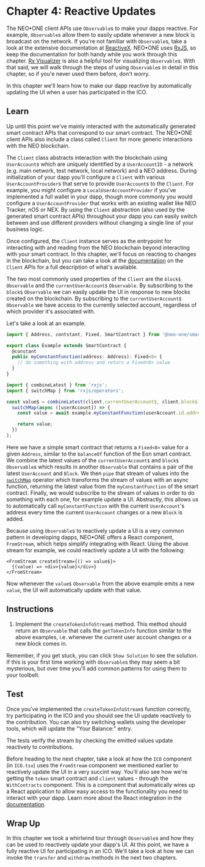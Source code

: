 # Chapter 4: Reactive Updates

The NEO•ONE client APIs use `Observable`s to make your dapps reactive. For example, `Observable`s allow them to easily update whenever a new block is broadcast on the network. If you're not familiar with `Observable`s, take a look at the extensive documentation at [ReactiveX](http://reactivex.io/). NEO•ONE uses [RxJS](https://rxjs-dev.firebaseapp.com/), so keep the documentation for both handy while you work through this chapter. [Rx Visualizer](https://rxviz.com/) is also a helpful tool for visualizing `Observable`s. With that said, we will walk through the steps of using `Observable`s in detail in this chapter, so if you'e never used them before, don't worry.

In this chapter we'll learn how to make our dapp reactive by automatically updating the UI when a user has participated in the ICO.

## Learn

Up until this point we've mainly interacted with the automatically generated smart contract APIs that correspond to our smart contract. The NEO•ONE client APIs also include a class called `Client` for more generic interactions with the NEO blockchain.

The `Client` class abstracts interaction with the blockchain using `UserAccount`s which are uniquely identified by a `UserAccountID` - a network (e.g. main network, test network, local network) and a NEO address. During initialization of your dapp you'll configure a `Client` with various `UserAccountProvider`s that serve to provide `UserAccount`s to the `Client`. For example, you might configure a `LocalUserAccountProvider` if you've implemented a full wallet in your dapp, though more commonly you would configure a `UserAccountProvider` that works with an existing wallet like NEO Tracker, nOS or NEX. By using the `Client` abstraction (also used by the generated smart contract APIs) throughout your dapp you can easily switch between and use different providers without changing a single line of your business logic.

Once configured, the `Client` instance serves as the entrypoint for interacting with and reading from the NEO blockchain beyond interacting with your smart contract. In this chapter, we'll focus on reacting to changes in the blockchain, but you can take a look at the [documentation](/docs/client) on the `Client` APIs for a full description of what's available.

The two most commonly used properties of the `Client` are the `block$` `Observable` and the `currentUserAccount$` `Observable`. By subscribing to the `block$` `Observable` we can easily update the UI in response to new blocks created on the blockchain. By subscribing to the `currentUserAccount$` `Observable` we have access to the currently selected account, regardless of which provider it's associated with.

Let's take a look at an example.

```typescript
import { Address, contstant, Fixed, SmartContract } from '@neo-one/smart-contract';

export class Example extends SmartContract {
  @constant
  public myConstantFunction(address: Address): Fixed<8> {
    // do something with address and return a Fixed<8> value
  }
}
```

```typescript
import { combineLatest } from 'rxjs';
import { switchMap } from 'rxjs/operators';

const value$ = combineLatest(client.currentUserAccount$, client.block$).pipe(
  switchMap(async ([userAccount]) => {
    const value = await example.myConstantFunction(userAccount.id.address);

    return value;
  })
);
```

Here we have a simple smart contract that returns a `Fixed<8>` value for a given `Address`, similar to the `balanceOf` function of the Eon smart contract. We combine the latest values of the `currentUserAccount$` and `block$` `Observable`s which results in another `Observable` that contains a pair of the latest `UserAccount` and `Block`. We then `pipe` that stream of values into the [`switchMap`](https://rxjs-dev.firebaseapp.com/api/operators/switchMap) operator which transforms the stream of values with an async function, returning the latest value from the `myConstantFunction` of the smart contract. Finally, we would subscribe to the stream of values in order to do something with each one, for example update a UI. Abstractly, this allows us to automatically call `myConstantFunction` with the current `UserAccount`'s address every time the current `UserAccount` changes or a new `Block` is added.

Because using `Observable`s to reactively update a UI is a very common pattern in developing dapps, NEO•ONE offers a React component, `FromStream`, which helps simplify integrating with React. Using the above stream for example, we could reactively update a UI with the following:

```tsx
<FromStream createStream={() => value$}>
  {(value) => <div>{value}</div>}
</FromStream>
```

Now whenever the `value$` `Observable` from the above example emits a new `value`, the UI will automatically update with that value.

## Instructions

  1. Implement the `createTokenInfoStream$` method. This method should return an `Observable` that calls the `getTokenInfo` function similar to the above examples, i.e. whenever the current user account changes or a new block comes in.

Remember, if you get stuck, you can click `Show Solution` to see the solution. If this is your first time working with `Observable`s they may seem a bit mysterious, but over time you'll add common patterns for using them to your toolbelt.

## Test

Once you've implemented the `createTokenInfoStream$` function correctly, try participating in the ICO and you should see the UI update reactively to the contribution. You can also try switching wallets using the developer tools, which will update the "Your Balance:" entry.

The tests verify the stream by checking the emitted values update reactively to contributions.

Before heading to the next chapter, take a look at how the `ICO` component (in `ICO.tsx`) uses the `FromStream` component we mentioned earlier to reactively update the UI in a very succint way. You'll also see how we're getting the `token` smart contract and `client` values - through the `WithContracts` component. This is a component that automatically wires up a React application to allow easy access to the functionality you need to interact with your dapp. Learn more about the React integration in the [documentation](/docs/react).

## Wrap Up

In this chapter we took a whirlwind tour through `Observable`s and how they can be used to reactively update your dapp's UI. At this point, we have a fully reactive UI for participating in an ICO. We'll take a look at how we can invoke the `transfer` and `withdraw` methods in the next two chapters.
